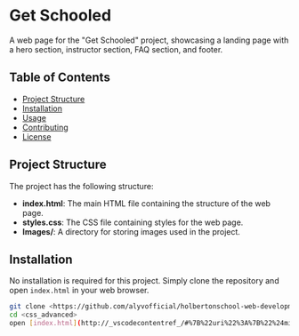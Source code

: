 # Get Schooled

A web page for the "Get Schooled" project, showcasing a landing page with a hero section, instructor section, FAQ section, and footer.

## Table of Contents

- [Project Structure](#project-structure)
- [Installation](#installation)
- [Usage](#usage)
- [Contributing](#contributing)
- [License](#license)

## Project Structure

The project has the following structure:

- **index.html**: The main HTML file containing the structure of the web page.
- **styles.css**: The CSS file containing styles for the web page.
- **Images/**: A directory for storing images used in the project.

## Installation

No installation is required for this project. Simply clone the repository and open `index.html` in your web browser.

```sh
git clone <https://github.com/alyvofficial/holbertonschool-web-development>
cd <css_advanced>
open [index.html](http://_vscodecontentref_/#%7B%22uri%22%3A%7B%22%24mid%22%3A1%2C%22fsPath%22%3A%22c%3A%5C%5CUsers%5C%5Cpoint%5C%5CDesktop%5C%5CHolberton%20Tasks%5C%5Cholbertonschool-web-development%5C%5Ccss_advanced%5C%5Cindex.html%22%2C%22_sep%22%3A1%2C%22path%22%3A%22%2Fc%3A%2FUsers%2Fpoint%2FDesktop%2FHolberton%20Tasks%2Fholbertonschool-web-development%2Fcss_advanced%2Findex.html%22%2C%22scheme%22%3A%22file%22%7D%7D)
